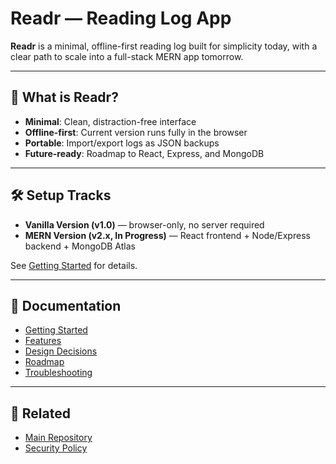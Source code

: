 # Readr — Reading Log App

**Readr** is a minimal, offline-first reading log built for simplicity today, with a clear path to scale into a full-stack MERN app tomorrow.  

---

## 🚀 What is Readr?
- **Minimal**: Clean, distraction-free interface  
- **Offline-first**: Current version runs fully in the browser  
- **Portable**: Import/export logs as JSON backups  
- **Future-ready**: Roadmap to React, Express, and MongoDB  

---

## 🛠️ Setup Tracks
- **Vanilla Version (v1.0)** — browser-only, no server required  
- **MERN Version (v2.x, In Progress)** — React frontend + Node/Express backend + MongoDB Atlas  

See [Getting Started](Getting-Started) for details.  

---

## 📖 Documentation
- [Getting Started](Getting-Started)  
- [Features](Features)  
- [Design Decisions](Design-Decisions)  
- [Roadmap](Roadmap)  
- [Troubleshooting](Troubleshooting)  

---

## 🔗 Related
- [Main Repository](https://github.com/conorgregson/reading-log-app)  
- [Security Policy](../.github/SECURITY.md)  
